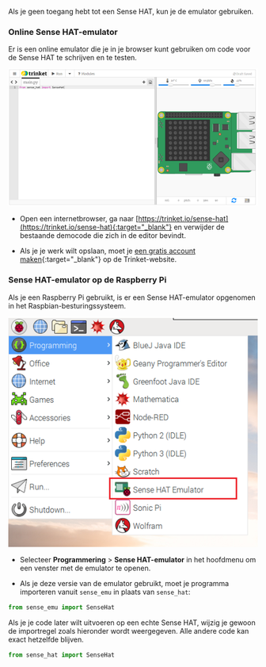 Als je geen toegang hebt tot een Sense HAT, kun je de emulator gebruiken.

### Online Sense HAT-emulator

Er is een online emulator die je in je browser kunt gebruiken om code voor de Sense HAT te schrijven en te testen.

![Sense HAT-emulator op trinket](images/sense-hat-trinket.png)

+ Open een internetbrowser, ga naar [https://trinket.io/sense-hat](https://trinket.io/sense-hat){:target="_blank"} en verwijder de bestaande democode die zich in de editor bevindt.

+ Als je je werk wilt opslaan, moet je [een gratis account maken](https://trinket.io/signup){:target="_blank"} op de Trinket-website.

### Sense HAT-emulator op de Raspberry Pi

Als je een Raspberry Pi gebruikt, is er een Sense HAT-emulator opgenomen in het Raspbian-besturingssysteem.

![Sense HAT-emulator op Raspbian](images/pi-emulator.png)

+ Selecteer **Programmering** > **Sense HAT-emulator** in het hoofdmenu om een venster met de emulator te openen.

+ Als je deze versie van de emulator gebruikt, moet je programma importeren vanuit `sense_emu` in plaats van `sense_hat`:

```python
from sense_emu import SenseHat
```

Als je je code later wilt uitvoeren op een echte Sense HAT, wijzig je gewoon de importregel zoals hieronder wordt weergegeven. Alle andere code kan exact hetzelfde blijven.

```python
from sense_hat import SenseHat
```
